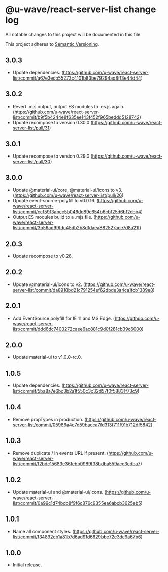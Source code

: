 # @u-wave/react-server-list change log

All notable changes to this project will be documented in this file.

This project adheres to [Semantic Versioning](http://semver.org/).

## 3.0.3
* Update dependencies. (https://github.com/u-wave/react-server-list/commit/a67e3ecb55273c4101b83be79294ad8ff3e44d44)

## 3.0.2
* Revert .mjs output, output ES modules to .es.js again. (https://github.com/u-wave/react-server-list/commit/b9f5b4244e8f635ee143f452f965beddd5128742)
* Update recompose to version 0.30.0 (https://github.com/u-wave/react-server-list/pull/31)

## 3.0.1
* Update recompose to version 0.29.0 (https://github.com/u-wave/react-server-list/pull/30)

## 3.0.0
* Update @material-ui/core, @material-ui/icons to v3. (https://github.com/u-wave/react-server-list/pull/26)
* Update event-source-polyfill to v0.0.16. (https://github.com/u-wave/react-server-list/commit/ccf59f3abcc5b046dd89c654b6cbf25d6bf2cbb4)
* Output ES modules build to a .mjs file. (https://github.com/u-wave/react-server-list/commit/3b56ad99fdc45db2b8dfdaea882527ace7d8a21f)

## 2.0.3
* Update recompose to v0.28.

## 2.0.2
* Update @material-ui/icons to v2. (https://github.com/u-wave/react-server-list/commit/da8918bd21c791254ef62dbde3a4ca1fcb1389e8)

## 2.0.1
* Add EventSource polyfill for IE 11 and MS Edge. (https://github.com/u-wave/react-server-list/commit/ddd6dc7403272caee6ac881c9d0f281cb39c6000)

## 2.0.0
* Update material-ui to v1.0.0-rc.0.

## 1.0.5
* Update dependencies. (https://github.com/u-wave/react-server-list/commit/5ba8a7e6bc3b2a1f550c3c32d57f0f58831f73c9)

## 1.0.4
* Remove propTypes in production. (https://github.com/u-wave/react-server-list/commit/05986a4e7d59baeca7fd313f711f91b712df5842)

## 1.0.3
* Remove duplicate / in events URL if present. (https://github.com/u-wave/react-server-list/commit/f2bdc15683e36febb0989f38bdba559acc3cdba7)

## 1.0.2
* Update material-ui and @material-ui/icons. (https://github.com/u-wave/react-server-list/commit/0a99c1d74bcb8f9f6c876c9355ea6abcb3625eb5)

## 1.0.1
* Name all component styles. (https://github.com/u-wave/react-server-list/commit/f34892eb1a81b7d6ad91d6629bbe72e3dc9a67b6)

## 1.0.0
* Initial release.
